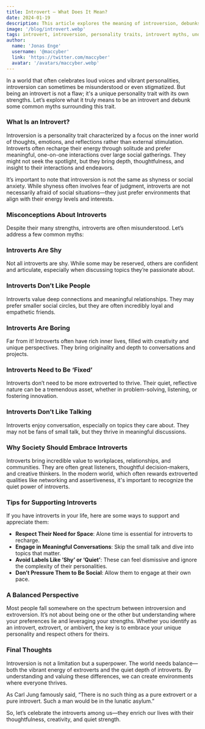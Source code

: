 ```yaml
---
title: Introvert – What Does It Mean?
date: 2024-01-19
description: This article explores the meaning of introversion, debunks common myths, and celebrates the unique strengths of introverts in a world often dominated by extroverted ideals.
image: '/blog/introvert.webp'
tags: introvert, introversion, personality traits, introvert myths, understanding introverts, introvert strengths, introvert vs extrovert, introvert characteristics, introvert lifestyle, introvert-friendly, introvert misconceptions, mental health, self-care, personality psychology, quiet strength, introvert tips, supporting introverts
author:
  name: 'Jonas Enge'
  username: '@maccyber'
  link: 'https://twitter.com/maccyber'
  avatar: '/avatars/maccyber.webp'
---
```


In a world that often celebrates loud voices and vibrant personalities, introversion can sometimes be misunderstood or even stigmatized. But being an introvert is not a flaw; it's a unique personality trait with its own strengths. Let’s explore what it truly means to be an introvert and debunk some common myths surrounding this trait.

### What Is an Introvert?
Introversion is a personality trait characterized by a focus on the inner world of thoughts, emotions, and reflections rather than external stimulation. Introverts often recharge their energy through solitude and prefer meaningful, one-on-one interactions over large social gatherings. They might not seek the spotlight, but they bring depth, thoughtfulness, and insight to their interactions and endeavors.

It’s important to note that introversion is not the same as shyness or social anxiety. While shyness often involves fear of judgment, introverts are not necessarily afraid of social situations—they just prefer environments that align with their energy levels and interests.

### Misconceptions About Introverts
Despite their many strengths, introverts are often misunderstood. Let’s address a few common myths:

### Introverts Are Shy
Not all introverts are shy. While some may be reserved, others are confident and articulate, especially when discussing topics they’re passionate about.

### Introverts Don’t Like People
Introverts value deep connections and meaningful relationships. They may prefer smaller social circles, but they are often incredibly loyal and empathetic friends.

### Introverts Are Boring
Far from it! Introverts often have rich inner lives, filled with creativity and unique perspectives. They bring originality and depth to conversations and projects.

### Introverts Need to Be ‘Fixed’
Introverts don’t need to be more extroverted to thrive. Their quiet, reflective nature can be a tremendous asset, whether in problem-solving, listening, or fostering innovation.

### Introverts Don’t Like Talking
Introverts enjoy conversation, especially on topics they care about. They may not be fans of small talk, but they thrive in meaningful discussions.

### Why Society Should Embrace Introverts
Introverts bring incredible value to workplaces, relationships, and communities. They are often great listeners, thoughtful decision-makers, and creative thinkers. In the modern world, which often rewards extroverted qualities like networking and assertiveness, it's important to recognize the quiet power of introverts.

### Tips for Supporting Introverts
If you have introverts in your life, here are some ways to support and appreciate them:

- **Respect Their Need for Space**: Alone time is essential for introverts to recharge.
- **Engage in Meaningful Conversations**: Skip the small talk and dive into topics that matter.
- **Avoid Labels Like ‘Shy’ or ‘Quiet’**: These can feel dismissive and ignore the complexity of their personalities.
- **Don’t Pressure Them to Be Social**: Allow them to engage at their own pace.

### A Balanced Perspective
Most people fall somewhere on the spectrum between introversion and extroversion. It’s not about being one or the other but understanding where your preferences lie and leveraging your strengths. Whether you identify as an introvert, extrovert, or ambivert, the key is to embrace your unique personality and respect others for theirs.

### Final Thoughts
Introversion is not a limitation but a superpower. The world needs balance—both the vibrant energy of extroverts and the quiet depth of introverts. By understanding and valuing these differences, we can create environments where everyone thrives.

As Carl Jung famously said, “There is no such thing as a pure extrovert or a pure introvert. Such a man would be in the lunatic asylum.”

So, let’s celebrate the introverts among us—they enrich our lives with their thoughtfulness, creativity, and quiet strength.
